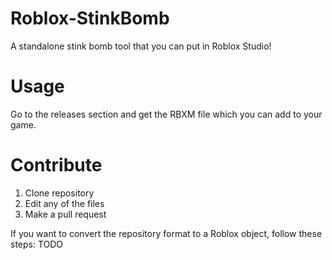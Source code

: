 # Roblox-StinkBomb
A standalone stink bomb tool that you can put in Roblox Studio!

# Usage
Go to the releases section and get the RBXM file which you can add to your game.

# Contribute
1. Clone repository
2. Edit any of the files
3. Make a pull request

If you want to convert the repository format to a Roblox object, follow these steps:
TODO
